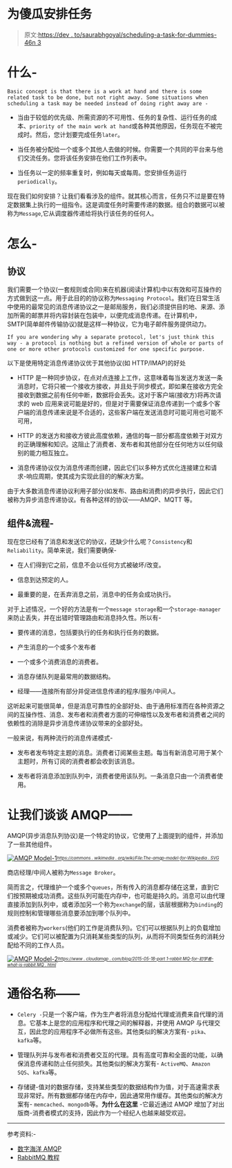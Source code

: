 # 为傻瓜安排任务

> 原文:[https://dev . to/saurabhgoyal/scheduling-a-task-for-dummies-46n 3](https://dev.to/saurabhgoyal/scheduling-a-task-for-dummies-46n3)

# [](#what-)什么-

`Basic concept is that there is a work at hand and there is some related task to be done, but not right away. Some situations when scheduling a task may be needed instead of doing right away are -`

*   当由于较低的优先级、所需资源的不可用性、任务的复杂性、运行任务的成本、`priority of the main work at hand`或各种其他原因，任务现在不被完成时。然后，您计划要完成任务`later`。

*   当任务被分配给一个或多个其他人去做的时候。你需要一个共同的平台来与他们交流任务。您将该任务安排在他们工作列表中。

*   当任务以一定的频率重复时，例如每天或每周。您安排任务运行`periodically`。

现在我们如何安排？让我们看看涉及的组件。就其核心而言，任务只不过是要在特定数据集上执行的一组指令。这是调度任务时需要传递的数据。组合的数据可以被称为`Message`,它从调度器传递给将执行该任务的任何人。

# [](#how-)怎么-

## [](#protocol)协议

我们需要一个协议(一套规则或合同)来在机器(阅读计算机)中以有效和可互操作的方式做到这一点。用于此目的的协议称为`Messaging Protocol`。我们在日常生活中使用的最常见的消息传递协议之一是邮局服务，我们必须提供目的地、来源、添加所需的邮票并将内容封装在包装中，以便完成消息传递。在计算机中，SMTP(简单邮件传输协议)就是这样一种协议，它为电子邮件服务提供动力。

`If you are wondering why a separate protocol, let's just think this way - a protocol is nothing but a refined version of whole or parts of one or more other protocols customized for one specific purpose.`

以下是使用特定消息传递协议优于其他协议(如 HTTP/IMAP)的好处

*   HTTP 是一种同步协议，在点对点连接上工作，这意味着每当发送方发送一条消息时，它将只被一个接收方接收，并且处于同步模式，即如果在接收方完全接收到数据之前有任何中断，数据将会丢失。这对于客户端(接收方)将再次请求的 web 应用来说可能是好的，但是对于需要保证消息传递到一个或多个客户端的消息传递来说是不合适的，这些客户端在发送消息时可能可用也可能不可用，

*   HTTP 的发送方和接收方彼此高度依赖，通信的每一部分都高度依赖于对双方的正确理解和知识。这阻止了消费者、发布者和其他部分在任何地方以任何级别的能力相互独立。

*   消息传递协议仅为消息传递而创建，因此它们以多种方式优化连接建立和请求-响应周期，使其成为实现此目的的解决方案。

由于大多数消息传递协议利用子部分(如发布、路由和消费)的异步执行，因此它们被称为异步消息传递协议。有各种这样的协议——AMQP、MQTT 等。

## [](#components-amp-process-)组件&流程-

现在您已经有了消息和发送它的协议，还缺少什么呢？`Consistency`和`Reliability`。简单来说，我们需要确保-

*   在人们得到它之前，信息不会以任何方式被破坏/改变。

*   信息到达预定的人。

*   最重要的是，在丢弃消息之前，消息中的任务会成功执行。

对于上述情况，一个好的方法是有一个`message storage`和一个`storage-manager`来防止丢失，并在出错时管理路由和消息持久性。所以有-

*   要传递的消息，包括要执行的任务和执行任务的数据。

*   产生消息的一个或多个发布者

*   一个或多个消费消息的消费者。

*   消息存储队列是最常用的数据结构。

*   经理——连接所有部分并促进信息传递的程序/服务/中间人。

这听起来可能很简单，但是消息可靠性的全部好处、由于通用标准而在各种资源之间的互操作性、消息、发布者和消费者方面的可伸缩性以及发布者和消费者之间的依赖性的消除是异步消息传递协议带来的全部好处。

一般来说，有两种流行的消息传递模式-

*   发布者发布特定主题的消息。消费者订阅某些主题。每当有新消息可用于某个主题时，所有订阅的消费者都会收到该消息。

*   发布者将消息添加到队列中，消费者使用该队列。一条消息只由一个消费者使用。

# [](#lets-talk-amqp)让我们谈谈 AMQP——

AMQP(异步消息队列协议)是一个特定的协议，它使用了上面提到的组件，并添加了一些其他组件。

[![AMQP Model-1](../Images/fa792d97022fe9e57fcb98e558b09b8b.png)](https://res.cloudinary.com/practicaldev/image/fetch/s--AsBcLpAa--/c_limit%2Cf_auto%2Cfl_progressive%2Cq_auto%2Cw_880/https://saurabhgoyal.github.io/assets/images/The-amqp-model-for-wikipedia.svg)*<sub><sup>[https://commons . wikimedia . org/wiki/File:The-amqp-model-for-Wikipedia . SVG](https://commons.wikimedia.org/wiki/File:The-amqp-model-for-wikipedia.svg)</sup></sub>*

商店经理/中间人被称为`Message Broker`。

简而言之，代理维护一个或多个`queues`，所有传入的消息都存储在这里，直到它们按预期被成功消费。这些队列可能在内存中，也可能是持久的。消息可以由代理直接添加到队列中，或者添加另一个称为`exchange`的层，该层根据称为`binding`的规则控制和管理哪些消息要添加到哪个队列中。

消费者被称为`workers`(他们的工作是消费队列)。它们可以根据队列上的负载增加或减少。它们可以被配置为只消耗某些类型的队列，从而将不同类型任务的消耗分配给不同的工作人员。

[![AMQP Model-2](../Images/711b540ccb891926ccd6f08919f916d4.png)](https://res.cloudinary.com/practicaldev/image/fetch/s--8Itb58lw--/c_limit%2Cf_auto%2Cfl_progressive%2Cq_auto%2Cw_880/https://saurabhgoyal.github.io/assets/images/exchanges-bidings-routing-keys.png)*<sub><sup>[https://www . cloudamqp . com/blog/2015-05-18-part 1-rabbit MQ-for-初学者-what-is-rabbit MQ . html](https://www.cloudamqp.com/blog/2015-05-18-part1-rabbitmq-for-beginners-what-is-rabbitmq.html)</sup></sub>*

# [](#popular-names-)通俗名称——

*   `Celery -`只是一个客户端，作为生产者将消息分配给代理或消费来自代理的消息。它基本上是您的应用程序和代理之间的解释器，并使用 AMQP 与代理交互，因此您的应用程序不必做所有这些。其他类似的解决方案有- `pika`、`kafka`等。

*   管理队列并与发布者和消费者交互的代理。具有高度可靠和全面的功能，以确保消息传递和防止任何损失。其他类似的解决方案有- `ActiveMQ`、`Amazon SQS`、`kafka`等。

*   存储键-值对的数据存储，支持某些类型的数据结构作为值，对于高速需求表现非常好。所有数据都存储在内存中，因此通常用作缓存。其他类似的解决方案有- `memcached`、`mongodb`等。**为什么在这里** -它最近通过 AMQP 增加了对出版商-消费者模式的支持，因此作为一个经纪人也越来越受欢迎。

* * *

参考资料:-

*   [数字海洋 AMQP](https://www.digitalocean.com/community/tutorials/an-advanced-message-queuing-protocol-amqp-walkthrough)
*   [RabbitMQ 教程](https://www.rabbitmq.com/tutorials/tutorial-one-python.html)